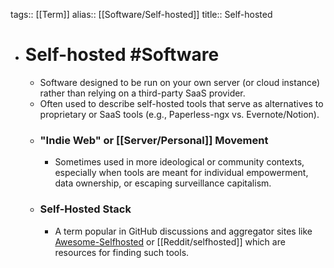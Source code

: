 tags:: [[Term]]
alias:: [[Software/Self-hosted]]
title:: Self-hosted

- # Self-hosted #Software
	- Software designed to be run on your own server (or cloud instance) rather than relying on a third-party SaaS provider.
	- Often used to describe self-hosted tools that serve as alternatives to proprietary or SaaS tools (e.g., Paperless-ngx vs. Evernote/Notion).
	- ### "Indie Web" or [[Server/Personal]] Movement
		- Sometimes used in more ideological or community contexts, especially when tools are meant for individual empowerment, data ownership, or escaping surveillance capitalism.
	- ### Self-Hosted Stack
		- A term popular in GitHub discussions and aggregator sites like [Awesome-Selfhosted](https://github.com/awesome-selfhosted/awesome-selfhosted) or [[Reddit/selfhosted]] which are resources for finding such tools.